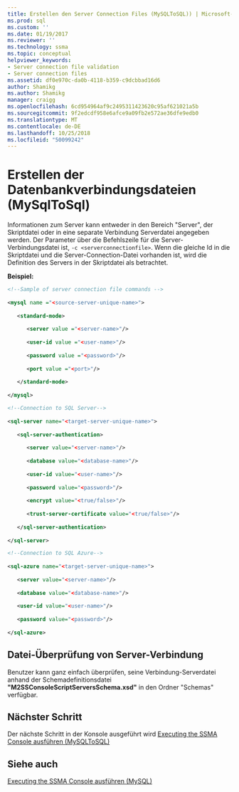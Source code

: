 ```yaml
---
title: Erstellen den Server Connection Files (MySQLToSQL)) | Microsoft-Dokumentation
ms.prod: sql
ms.custom: ''
ms.date: 01/19/2017
ms.reviewer: ''
ms.technology: ssma
ms.topic: conceptual
helpviewer_keywords:
- Server connection file validation
- Server connection files
ms.assetid: df0e970c-da0b-4118-b359-c9dcbbad16d6
author: Shamikg
ms.author: Shamikg
manager: craigg
ms.openlocfilehash: 6cd954964af9c2495311423620c95af621021a5b
ms.sourcegitcommit: 9f2edcdf958e6afce9a09fb2e572ae36dfe9edb0
ms.translationtype: MT
ms.contentlocale: de-DE
ms.lasthandoff: 10/25/2018
ms.locfileid: "50099242"
---
```

# <a name="creating-the-server-connection-files-mysqltosql"></a>Erstellen der Datenbankverbindungsdateien (MySqlToSql)
Informationen zum Server kann entweder in den Bereich "Server", der Skriptdatei oder in eine separate Verbindung Serverdatei angegeben werden. Der Parameter über die Befehlszeile für die Server-Verbindungsdatei ist, `-c <serverconnectionfile>`. Wenn die gleiche Id in die Skriptdatei und die Server-Connection-Datei vorhanden ist, wird die Definition des Servers in der Skriptdatei als betrachtet.  
  
**Beispiel:**  
  
```xml  
<!--Sample of server connection file commands -->  
  
<mysql name ="<source-server-unique-name>">  
  
   <standard-mode>  
  
      <server value ="<server-name>"/>  
  
      <user-id value ="<user-name>"/>  
  
      <password value ="<password>"/>  
  
      <port value ="<port>"/>  
  
   </standard-mode>  
  
</mysql>  
```  
  
```xml  
<!--Connection to SQL Server-->  
  
<sql-server name="<target-server-unique-name>">  
  
   <sql-server-authentication>  
  
      <server value="<server-name>"/>  
  
      <database value="<database-name>"/>  
  
      <user-id value="<user-name>"/>  
  
      <password value="<password>"/>  
  
      <encrypt value="<true/false>"/>  
  
      <trust-server-certificate value="<true/false>"/>  
  
   </sql-server-authentication>  
  
</sql-server>  
```  
  
```xml  
<!--Connection to SQL Azure-->  
  
<sql-azure name="<target-server-unique-name>">  
  
   <server value="<server-name>"/>  
  
   <database value="<database-name>"/>  
  
   <user-id value="<user-name>"/>  
  
   <password value="<password>"/>  
  
</sql-azure>  
```  
  
## <a name="server-connection-file-validation"></a>Datei-Überprüfung von Server-Verbindung  
Benutzer kann ganz einfach überprüfen, seine Verbindung-Serverdatei anhand der Schemadefinitionsdatei **"M2SSConsoleScriptServersSchema.xsd"** in den Ordner "Schemas" verfügbar.  
  
## <a name="next-step"></a>Nächster Schritt  
Der nächste Schritt in der Konsole ausgeführt wird [Executing the SSMA Console ausführen &#40;MySQLToSQL&#41;](../../ssma/mysql/executing-the-ssma-console-mysqltosql.md)  
  
## <a name="see-also"></a>Siehe auch  
[Executing the SSMA Console ausführen (MySQL)](http://msdn.microsoft.com/e3e9f7e4-0619-4861-a202-3d5d39953b26)  
  
